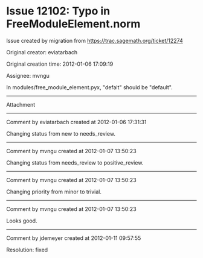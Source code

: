 # Issue 12102: Typo in FreeModuleElement.norm

Issue created by migration from https://trac.sagemath.org/ticket/12274

Original creator: eviatarbach

Original creation time: 2012-01-06 17:09:19

Assignee: mvngu

In modules/free_module_element.pyx, "defalt" should be "default".


---

Attachment


---

Comment by eviatarbach created at 2012-01-06 17:31:31

Changing status from new to needs_review.


---

Comment by mvngu created at 2012-01-07 13:50:23

Changing status from needs_review to positive_review.


---

Comment by mvngu created at 2012-01-07 13:50:23

Changing priority from minor to trivial.


---

Comment by mvngu created at 2012-01-07 13:50:23

Looks good.


---

Comment by jdemeyer created at 2012-01-11 09:57:55

Resolution: fixed
